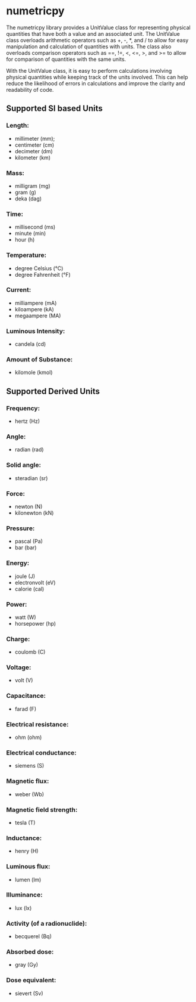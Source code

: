 # numetricpy

The numetricpy library provides a UnitValue class for representing physical quantities that have both a value and an associated unit. 
The UnitValue class overloads arithmetic operators such as +, -, *, and / to allow for easy manipulation and calculation of quantities with units. 
The class also overloads comparison operators such as ==, !=, <, <=, >, and >= to allow for comparison of quantities with the same units.

With the UnitValue class, it is easy to perform calculations involving physical quantities while keeping track of the units involved. 
This can help reduce the likelihood of errors in calculations and improve the clarity and readability of code.

## Supported SI based Units
### Length:
* millimeter (mm);
* centimeter (cm)
* decimeter (dm)
* kilometer (km)
### Mass:
* milligram (mg)
* gram (g)
* deka (dag)
### Time:
* millisecond (ms)
* minute (min)
* hour (h)
### Temperature:
* degree Celsius (°C)
* degree Fahrenheit (°F)
### Current:
* milliampere (mA)
* kiloampere (kA)
* megaampere (MA)
### Luminous Intensity:
* candela (cd)
### Amount of Substance:
* kilomole (kmol)

## Supported Derived Units
### Frequency:
* hertz (Hz)
### Angle:
* radian (rad)
### Solid angle:
* steradian (sr)
### Force:
* newton (N)
* kilonewton (kN)
### Pressure:
* pascal (Pa)
* bar (bar)
### Energy:
* joule (J)
* electronvolt (eV)
* calorie (cal)
### Power:
* watt (W)
* horsepower (hp)
### Charge:
* coulomb (C)
### Voltage:
* volt (V)
### Capacitance:
* farad (F)
### Electrical resistance:
* ohm (ohm)
### Electrical conductance:
* siemens (S)
### Magnetic flux:
* weber (Wb)
### Magnetic field strength:
* tesla (T)
### Inductance:
* henry (H)
### Luminous flux:
* lumen (lm)
### Illuminance:
* lux (lx)
### Activity (of a radionuclide):
* becquerel (Bq)
### Absorbed dose:
* gray (Gy)
### Dose equivalent:
* sievert (Sv)